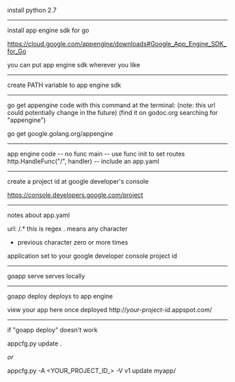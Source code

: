 install python 2.7

***

install app engine sdk for go

https://cloud.google.com/appengine/downloads#Google_App_Engine_SDK_for_Go

you can put app engine sdk wherever you like

***

create PATH variable to app engine sdk

***

go get appengine code with this command at the terminal:
(note: this url could potentially change in the future)
(find it on godoc.org searching for "appengine")

go get google.golang.org/appengine

***
app engine code
-- no func main
-- use func init to set routes
http.HandleFunc("/", handler)
-- include an app.yaml

***

create a project id at google developer's console

https://console.developers.google.com/project

***

notes about app.yaml

url: /.*
this is regex
. means any character
* previous character zero or more times

application
set to your google developer console project id

***

goapp serve
serves locally

***

goapp deploy
deploys to app engine

view your app here once deployed
http://_your-project-id_.appspot.com/

***

if "goapp deploy" doesn't work

appcfg.py update .

*or*

appcfg.py -A <YOUR_PROJECT_ID_> -V v1 update myapp/